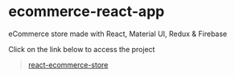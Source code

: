 # ecommerce-react-app
eCommerce store made with React, Material UI, Redux &amp; Firebase

Click on the link below to access the project  
> [react-ecommerce-store](vinay-react-ecommerce.netlify.app)
